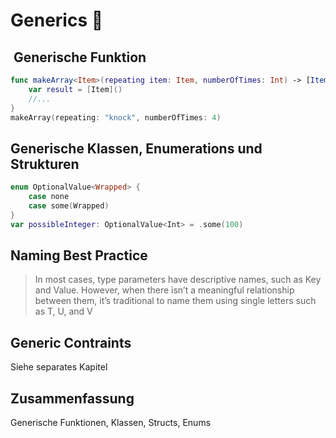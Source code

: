 # Generics 🎉

##  Generische Funktion
```swift
func makeArray<Item>(repeating item: Item, numberOfTimes: Int) -> [Item] {
    var result = [Item]()
	//...    
}
makeArray(repeating: "knock", numberOfTimes: 4)
```

## Generische Klassen, Enumerations und Strukturen
```swift
enum OptionalValue<Wrapped> {
    case none
    case some(Wrapped)
}
var possibleInteger: OptionalValue<Int> = .some(100)
```

## Naming Best Practice

> In most cases, type parameters have descriptive names, such as Key and Value. However, when there isn’t a meaningful relationship between them, it’s traditional to name them using single letters such as T, U, and V

## Generic Contraints
Siehe separates Kapitel

## Zusammenfassung
Generische Funktionen, Klassen, Structs, Enums